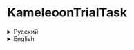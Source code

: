 # KameleoonTrialTask

<details><summary>Русский</summary>

  ## Стек технологий
  +	JDK 11
  + H2
  +	SpringBoot
  +	Maven
  +	Docker
  
  ## Прогресс
  Находится в разработке
  
  ## Ссылки
  - [Cсылка на задание](https://developers.kameleoon.com/back-end-trial-task.html) 
  
</details>

<details><summary>English</summary>

  ## Technology stack
  +	JDK 11
  + H2
  +	SpringBoot
  +	Maven
  +	Docker
  
  ## Progress
  Under development
  
  ## Links
  - [Link to the task](https://developers.kameleoon.com/back-end-trial-task.html) 
  
</details>
